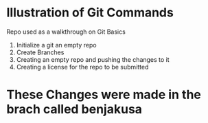 # Illustration of Git Commands
Repo used as a walkthrough on Git Basics

1. Initialize a git an empty repo
2. Create Branches
3. Creating an empty repo and pushing the changes to it
4. Creating a license for the repo to be submitted
# These Changes were made in the brach called benjakusa
